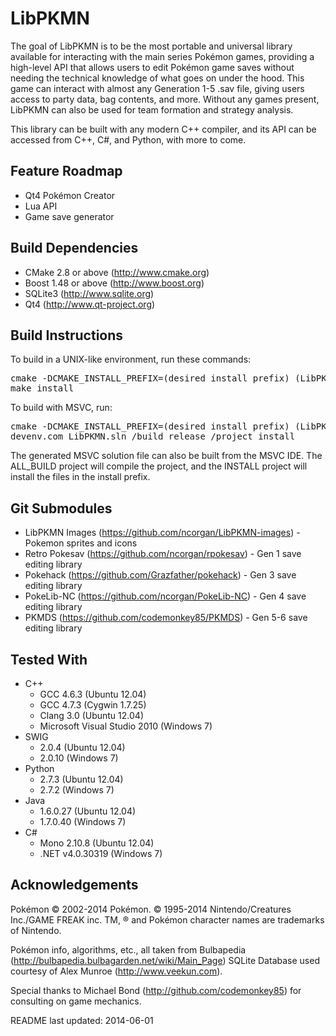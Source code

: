 LibPKMN
===================================

The goal of LibPKMN is to be the most portable and universal library available for interacting with the main series Pokémon games, providing a high-level API that allows users to edit Pokémon game saves without needing the technical knowledge of what goes on under the hood. This game can interact with almost any Generation 1-5 .sav file, giving users access to party data, bag contents, and more. Without any games present, LibPKMN can also be used for team formation and strategy analysis.

This library can be built with any modern C++ compiler, and its API can be accessed from C++, C#, and Python, with more to come.

## Feature Roadmap

 * Qt4 Pokémon Creator
 * Lua API
 * Game save generator

## Build Dependencies

 * CMake 2.8 or above (http://www.cmake.org)
 * Boost 1.48 or above (http://www.boost.org)
 * SQLite3 (http://www.sqlite.org)
 * Qt4 (http://www.qt-project.org)

## Build Instructions

To build in a UNIX-like environment, run these commands:

<pre>
cmake -DCMAKE_INSTALL_PREFIX=(desired install prefix) (LibPKMN source dir)
make install
</pre>

To build with MSVC, run:

<pre>
cmake -DCMAKE_INSTALL_PREFIX=(desired install prefix) (LibPKMN source dir)
devenv.com LibPKMN.sln /build release /project install
</pre>

The generated MSVC solution file can also be built from the MSVC IDE. The ALL_BUILD project will compile the project, and the INSTALL project will install the files in the install prefix.

## Git Submodules

 * LibPKMN Images (https://github.com/ncorgan/LibPKMN-images) - Pokemon sprites and icons
 * Retro Pokesav (https://github.com/ncorgan/rpokesav) - Gen 1 save editing library
 * Pokehack (https://github.com/Grazfather/pokehack) - Gen 3 save editing library
 * PokeLib-NC (https://github.com/ncorgan/PokeLib-NC) - Gen 4 save editing library
 * PKMDS (https://github.com/codemonkey85/PKMDS) - Gen 5-6 save editing library

## Tested With

 * C++
    * GCC 4.6.3 (Ubuntu 12.04)
    * GCC 4.7.3 (Cygwin 1.7.25)
    * Clang 3.0 (Ubuntu 12.04)
    * Microsoft Visual Studio 2010 (Windows 7)
 * SWIG
    * 2.0.4 (Ubuntu 12.04)
    * 2.0.10 (Windows 7)
 * Python 
    * 2.7.3 (Ubuntu 12.04)
    * 2.7.2 (Windows 7)
 * Java
    * 1.6.0.27 (Ubuntu 12.04)
    * 1.7.0.40 (Windows 7)
 * C#
    * Mono 2.10.8 (Ubuntu 12.04)
    * .NET v4.0.30319 (Windows 7)

## Acknowledgements

Pokémon © 2002-2014 Pokémon. © 1995-2014 Nintendo/Creatures Inc./GAME FREAK inc. TM, ® and Pokémon character names are trademarks of Nintendo. 

Pokémon info, algorithms, etc., all taken from Bulbapedia (http://bulbapedia.bulbagarden.net/wiki/Main_Page)
SQLite Database used courtesy of Alex Munroe (http://www.veekun.com).

Special thanks to Michael Bond (http://github.com/codemonkey85) for consulting on game mechanics.
 
README last updated: 2014-06-01